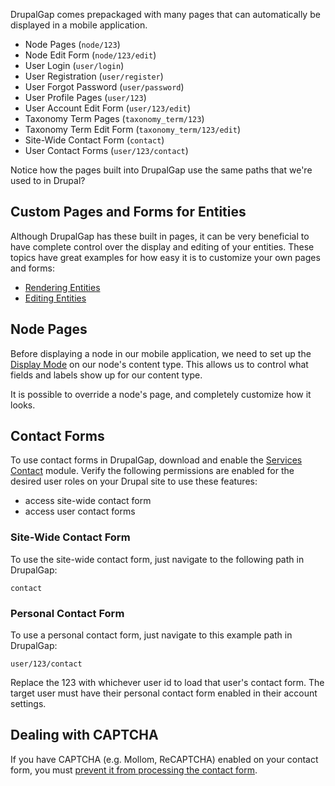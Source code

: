 DrupalGap comes prepackaged with many pages that can automatically be displayed in a mobile application.

- Node Pages (`node/123`)
- Node Edit Form (`node/123/edit`)
- User Login (`user/login`)
- User Registration (`user/register`)
- User Forgot Password (`user/password`)
- User Profile Pages (`user/123`)
- User Account Edit Form (`user/123/edit`)
- Taxonomy Term Pages (`taxonomy_term/123`)
- Taxonomy Term Edit Form (`taxonomy_term/123/edit`)
- Site-Wide Contact Form (`contact`)
- User Contact Forms (`user/123/contact`)

Notice how the pages built into DrupalGap use the same paths that we're used to in Drupal?

## Custom Pages and Forms for Entities

Although DrupalGap has these built in pages, it can be very beneficial to have complete control over the display and editing of your entities. These topics have great examples for how easy it is to customize your own pages and forms:

- [Rendering Entities](../Entities/Rendering_Entities)
- [Editing Entities](../Entities/Editing_Entities)

## Node Pages

Before displaying a node in our mobile application, we need to set up the [Display Mode](../Entities/Display_Modes) on our node's content type. This allows us to control what fields and labels show up for our content type.

It is possible to override a node's page, and completely customize how it looks.


## Contact Forms

To use contact forms in DrupalGap, download and enable the [Services Contact](https://drupal.org/project/services_contact) module. Verify the following permissions are enabled for the desired user roles on your Drupal site to use these features:

- access site-wide contact form
- access user contact forms

### Site-Wide Contact Form

To use the site-wide contact form, just navigate to the following path in DrupalGap:

`contact`

### Personal Contact Form

To use a personal contact form, just navigate to this example path in DrupalGap:

`user/123/contact`

Replace the 123 with whichever user id to load that user's contact form. The target user must have their personal contact form enabled in their account settings.

## Dealing with CAPTCHA

If you have CAPTCHA (e.g. Mollom, ReCAPTCHA) enabled on your contact form, you must [prevent it from processing the contact form](../Forms/Captcha).
